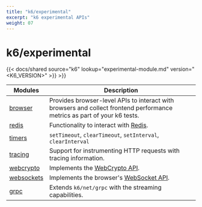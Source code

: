 ```yaml
---
title: "k6/experimental"
excerpt: "k6 experimental APIs"
weight: 07
---
```


# k6/experimental

{{< docs/shared source="k6" lookup="experimental-module.md" version="<K6_VERSION>" >}} >}}

| Modules                                                                           | Description                                                                                                              |
| --------------------------------------------------------------------------------- | ------------------------------------------------------------------------------------------------------------------------ |
| [browser](https://grafana.com/docs/k6/<K6_VERSION>/javascript-api/k6-experimental/browser)       | Provides browser-level APIs to interact with browsers and collect frontend performance metrics as part of your k6 tests. |
| [redis](https://grafana.com/docs/k6/<K6_VERSION>/javascript-api/k6-experimental/redis)           | Functionality to interact with [Redis](https://redis.io/).                                                               |
| [timers](https://grafana.com/docs/k6/<K6_VERSION>/javascript-api/k6-experimental/timers)         | `setTimeout`, `clearTimeout`, `setInterval`, `clearInterval`                                                             |
| [tracing](https://grafana.com/docs/k6/<K6_VERSION>/javascript-api/k6-experimental/tracing)       | Support for instrumenting HTTP requests with tracing information.                                                        |
| [webcrypto](https://grafana.com/docs/k6/<K6_VERSION>/javascript-api/k6-experimental/webcrypto)   | Implements the [WebCrypto API](https://developer.mozilla.org/en-US/docs/Web/API/Web_Crypto_API).                         |
| [websockets](https://grafana.com/docs/k6/<K6_VERSION>/javascript-api/k6-experimental/websockets) | Implements the browser's [WebSocket API](https://developer.mozilla.org/en-US/docs/Web/API/WebSocket).                    |
| [grpc](https://grafana.com/docs/k6/<K6_VERSION>/javascript-api/k6-experimental/grpc)             | Extends `k6/net/grpc` with the streaming capabilities.                                                                   |
